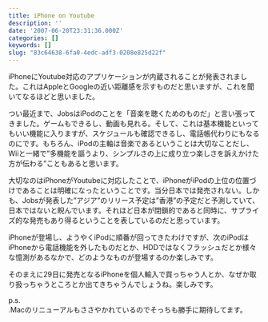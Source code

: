 ```yaml
---
title: iPhone on Youtube
description: ''
date: '2007-06-20T23:31:36.000Z'
categories: []
keywords: []
slug: "83c64638-6fa0-4edc-adf3-0208e825d22f"
---
```

iPhoneにYoutube対応のアプリケーションが内蔵されることが発表されました。これはAppleとGoogleの近い距離感を示すものだと思いますが、これを聞いてなるほどと思いました。

つい最近まで、JobsはiPodのことを「音楽を聴くためのものだ」と言い張ってきました。ゲームもできるし、動画も見れる。そして、これは基本機能といってもいい機能に入りますが、スケジュールも確認できるし、電話帳代わりにもなるのにです。もちろん、iPodの主軸は音楽であるということは大切なことだし、Wiiと一緒で”多機能を謳うより、シンプルさの上に成り立つ楽しさを訴えかけた方が伝わる”こともあると思います。

大切なのはiPhoneがYoutubeに対応したことで、iPhoneがiPodの上位の位置づけであることは明確になったということです。当分日本では発売されない。しかも、Jobsが発表した”アジア”のリリース予定は”香港”の予定だと予測していて、日本ではないと睨んでいます。それほど日本が閉鎖的であると同時に、サプライズ的な発売もあり得るということを表しているのだと思っています。

iPhoneが登場し、ようやくiPodに順番が回ってきたわけですが、次のiPodはiPhoneから電話機能を外したものだとか、HDDではなくフラッシュだとか様々な憶測があるなかで、どのようなものが登場するのか楽しみです。

そのまえに29日に発売となるiPhoneを個人輸入で買っちゃう人とか、なぜか取り扱っちゃうところとか出てきちゃうんでしょうね。楽しみです。

p.s.  
.Macのリニューアルもささやかれているのでそっちも勝手に期待してます。